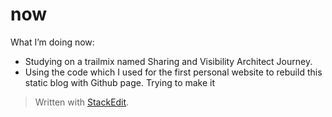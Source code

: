 # now

What I’m doing now:

* Studying on a trailmix named Sharing and Visibility Architect Journey.
* Using the code which I used for the first personal website to rebuild this static blog with Github page. Trying to make it 


> Written with [StackEdit](https://stackedit.io/).
<!--stackedit_data:
eyJoaXN0b3J5IjpbMjAyNTA1MzI2Ml19
-->